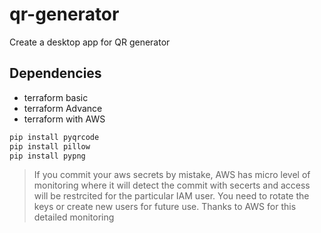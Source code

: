 # qr-generator
Create a desktop app for  QR generator

## Dependencies

- terraform basic
- terraform Advance
- terraform with AWS

```sh
pip install pyqrcode
pip install pillow
pip install pypng
```
> If you commit your aws secrets by mistake,
> AWS has micro level of monitoring where it will detect the commit with secerts and access will be restrcited for the particular IAM user.
> You need to rotate the keys or create new users for future use. 
> Thanks to AWS for this detailed monitoring
